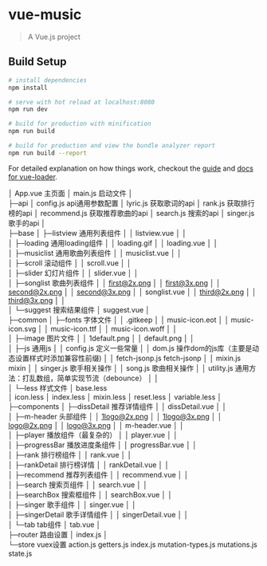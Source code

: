 # vue-music

> A Vue.js project

## Build Setup

``` bash
# install dependencies
npm install

# serve with hot reload at localhost:8080
npm run dev

# build for production with minification
npm run build

# build for production and view the bundle analyzer report
npm run build --report
```

For detailed explanation on how things work, checkout the [guide](http://vuejs-templates.github.io/webpack/) and [docs for vue-loader](http://vuejs.github.io/vue-loader).


│  App.vue                             主页面
│  main.js                             启动文件
│  
├─api
│      config.js                       api通用参数配置
│      lyric.js                        获取歌词的api
│      rank.js                         获取排行榜的api
│      recommend.js                    获取推荐歌曲的api
│      search.js                       搜索的api
│      singer.js                       歌手的api
│      
├─base
│  ├─listview                          通用列表组件
│  │      listview.vue
│  │      
│  ├─loading                           通用loading组件
│  │      loading.gif
│  │      loading.vue
│  │      
│  ├─musiclist                         通用歌曲列表组件
│  │      musiclist.vue
│  │      
│  ├─scroll                            滚动组件
│  │      scroll.vue
│  │      
│  ├─slider                            幻灯片组件
│  │      slider.vue
│  │       
│  ├─songlist                          歌曲列表组件
│  │      first@2x.png
│  │      first@3x.png
│  │      second@2x.png
│  │      second@3x.png
│  │      songlist.vue
│  │      third@2x.png
│  │      third@3x.png
│  │      
│  └─suggest                           搜索结果组件
│          suggest.vue
│          
├─common
│  ├─fonts                             字体文件
│  │      .gitkeep 
│  │      music-icon.eot
│  │      music-icon.svg
│  │      music-icon.ttf
│  │      music-icon.woff
│  │      
│  ├─image                             图片文件
│  │      1default.png
│  │      default.png
│  │      
│  ├─js                                通用js
│  │      config.js                    定义一些常量
│  │      dom.js                       操作dom的js库（主要是动态设置样式时添加兼容性前缀)
│  │      fetch-jsonp.js               fetch-jsonp
│  │      mixin.js                     mixin
│  │      singer.js                    歌手相关操作
│  │      song.js                      歌曲相关操作
│  │      utility.js                   通用方法：打乱数组，简单实现节流（debounce）
│  │      
│  └─less                              样式文件
│          base.less              
│          icon.less
│          index.less
│          mixin.less
│          reset.less
│          variable.less
│          
├─components
│  ├─dissDetail						   推荐详情组件
│  │      dissDetail.vue
│  │      
│  ├─m-header                          头部组件
│  │      1logo@2x.png
│  │      1logo@3x.png
│  │      logo@2x.png
│  │      logo@3x.png
│  │      m-header.vue
│  │      
│  ├─player                            播放组件（最复杂的）
│  │      player.vue
│  │      
│  ├─progressBar                       播放进度条组件
│  │      progressBar.vue
│  │      
│  ├─rank                              排行榜组件
│  │      rank.vue
│  │      
│  ├─rankDetail                        排行榜详情
│  │      rankDetail.vue
│  │      
│  ├─recommend                         推荐列表组件
│  │      recommend.vue
│  │      
│  ├─search                            搜索页组件
│  │      search.vue
│  │      
│  ├─searchBox                         搜索框组件
│  │      searchBox.vue
│  │      
│  ├─singer                            歌手组件
│  │      singer.vue
│  │      
│  ├─singerDetail                      歌手详情组件
│  │      singerDetail.vue
│  │      
│  └─tab                               tab组件
│          tab.vue
│          
├─router                               路由设置
│      index.js
│      
└─store                                vuex设置
        action.js
        getters.js
        index.js
        mutation-types.js
        mutations.js
        state.js
        
